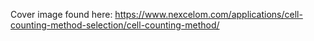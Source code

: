 Cover image found here: https://www.nexcelom.com/applications/cell-counting-method-selection/cell-counting-method/